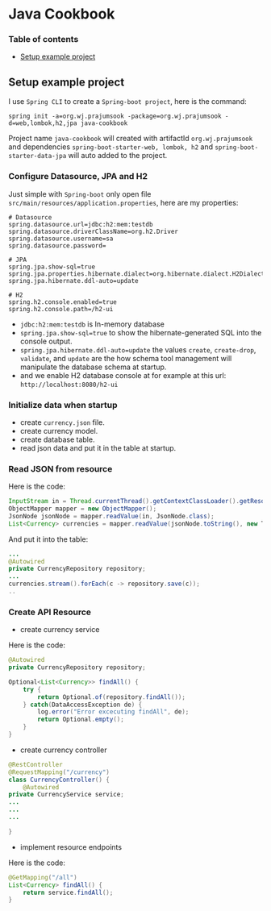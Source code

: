 # Java Cookbook

### Table of contents
- [Setup example project](#setup-example-project)

## Setup example project
I use `Spring CLI` to create a `Spring-boot project`, here is the command:
```
spring init -a=org.wj.prajumsook -package=org.wj.prajumsook -d=web,lombok,h2,jpa java-cookbook
```
Project name `java-cookbook` will created with artifactId `org.wj.prajumsook` and dependencies `spring-boot-starter-web, lombok, h2` and `spring-boot-starter-data-jpa` will auto added to the project.

### Configure Datasource, JPA and H2
Just simple with `Spring-boot` only open file `src/main/resources/application.properties`, here are my properties:

```
# Datasource
spring.datasource.url=jdbc:h2:mem:testdb
spring.datasource.driverClassName=org.h2.Driver
spring.datasource.username=sa
spring.datasource.password=

# JPA
spring.jpa.show-sql=true
spring.jpa.properties.hibernate.dialect=org.hibernate.dialect.H2Dialect
spring.jpa.hibernate.ddl-auto=update

# H2
spring.h2.console.enabled=true
spring.h2.console.path=/h2-ui
```
- `jdbc:h2:mem:testdb` is In-memory database
- `spring.jpa.show-sql=true` to show the hibernate-generated SQL into the console output.
- `spring.jpa.hibernate.ddl-auto=update` the values `create`, `create-drop`, `validate`, and `update` are the how schema tool management will manipulate the database schema at startup.
- and we enable H2 database console at for example at this url: `http://localhost:8080/h2-ui`


### Initialize data when startup
- create `currency.json` file.
- create currency model.
- create database table.
- read json data and put it in the table at startup.

### Read JSON from resource
Here is the code:
```java
InputStream in = Thread.currentThread().getContextClassLoader().getResourceAsStream("Currency.json");
ObjectMapper mapper = new ObjectMapper();
JsonNode jsonNode = mapper.readValue(in, JsonNode.class);
List<Currency> currencies = mapper.readValue(jsonNode.toString(), new TypeReference<List<Currency>>(){});
```
And put it into the table:
```java
...
@Autowired
private CurrencyRepository repository;
...
currencies.stream().forEach(c -> repository.save(c));
..
```

### Create API Resource
- create currency service

Here is the code:
```java
@Autowired
private CurrencyRepository repository;

Optional<List<Currency>> findAll() {
    try {
        return Optional.of(repository.findAll());
    } catch(DataAccessException de) {
        log.error("Error excecuting findAll", de);
        return Optional.empty();
    }
}
``` 
- create currency controller
```java
@RestController
@RequestMapping("/currency")
class CurrencyController() {
    @Autowired
private CurrencyService service;
...
...
...

}
```
- implement resource endpoints

Here is the code:
```java
@GetMapping("/all")
List<Currency> findAll() {
    return service.findAll();
}
```